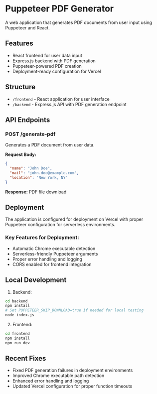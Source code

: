 # Puppeteer PDF Generator

A web application that generates PDF documents from user input using Puppeteer and React.

## Features

- React frontend for user data input
- Express.js backend with PDF generation
- Puppeteer-powered PDF creation
- Deployment-ready configuration for Vercel

## Structure

- `/frontend` - React application for user interface
- `/backend` - Express.js API with PDF generation endpoint

## API Endpoints

### POST /generate-pdf
Generates a PDF document from user data.

**Request Body:**
```json
{
  "name": "John Doe",
  "mail": "john.doe@example.com", 
  "location": "New York, NY"
}
```

**Response:** PDF file download

## Deployment

The application is configured for deployment on Vercel with proper Puppeteer configuration for serverless environments.

### Key Features for Deployment:
- Automatic Chrome executable detection
- Serverless-friendly Puppeteer arguments
- Proper error handling and logging
- CORS enabled for frontend integration

## Local Development

1. Backend:
```bash
cd backend
npm install
# Set PUPPETEER_SKIP_DOWNLOAD=true if needed for local testing
node index.js
```

2. Frontend:
```bash
cd frontend
npm install
npm run dev
```

## Recent Fixes

- Fixed PDF generation failures in deployment environments
- Improved Chrome executable path detection
- Enhanced error handling and logging
- Updated Vercel configuration for proper function timeouts